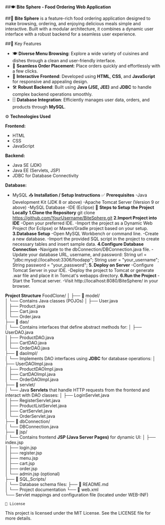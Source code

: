 ##🍽️ **Bite Sphere - Food Ordering Web Application**

##🚀 **Bite Sphere** is a feature-rich food ordering application designed to make browsing, ordering, and enjoying delicious meals simple and interactive.
Built with a modular architecture, it combines a dynamic user interface with a robust backend for a seamless user experience.

##🌟 Key Features

- 🍽️ **Diverse Menu Browsing**: Explore a wide variety of cuisines and dishes through a clean and user-friendly interface.
- 🛒 **Seamless Order Placement**: Place orders quickly and effortlessly with a few clicks.
- 🎨 **Interactive Frontend**: Developed using **HTML**, **CSS**, and **JavaScript** for responsive and appealing design.
- 🛠️ **Robust Backend**: Built using **Java (JSE, JEE)** and **JDBC** to handle complex backend operations smoothly.
- 🗄️ **Database Integration**: Efficiently manages user data, orders, and products through **MySQL**.


⚙️ **Technologies Used**

 **Frontend:**
- HTML
- CSS
- JavaScript

 **Backend:**
- Java SE (JDK)
- Java EE (Servlets, JSP)
- JDBC for Database Connectivity

 **Database:**
- MySQL
📥 **Installation / Setup Instructions**
✅ **Prerequisites**
-Java Development Kit (JDK 8 or above)
-Apache Tomcat Server (Version 9 or above)
-MySQL Database
-IDE (Eclipse)
📝 **Steps to Setup the Project Locally**
**1.Clone the Repository**
  git clone https://github.com/YourUsername/BiteSphere.git
**2.Import Project into IDE**
  -Open your preferred IDE.
  -Import the project as a Dynamic Web Project (for Eclipse) or Maven/Gradle project based on your setup.
**3.Database Setup**
  -Open MySQL Workbench or command line.
  -Create a new database.
  -Import the provided SQL script in the project to create necessary tables and insert sample data.
**4.Configure Database Connection**
  -Navigate to the dbConnection/DBConnection.java file.
  -Update your database URL, username, and password:
   String url = "jdbc:mysql://localhost:3306/foodapp";
   String user = "your_username";
   String password = "your_password";
**5. Deploy on Server**
  -Configure Tomcat Server in your IDE.
  -Deploy the project to Tomcat or generate .war file and place it in Tomcat's webapps directory.
**6.Run the Project**
  -Start the Tomcat server.
  -Visit http://localhost:8080/BiteSphere/ in your browser.


**Project Structure**
FoodClone/
│
├── 📂 model/                        
│   └── Contains Java classes (POJOs) 
│       ├── User.java               
│       ├── Product.java             
│       ├── Cart.java               
│       └── Order.java               
├── 📂 dao/                          
│   └── Contains interfaces that define abstract methods for:
│       ├── UserDAO.java           
│       ├── ProductDAO.java         
│       ├── CartDAO.java        
│       └── OrderDAO.java         
├── 📂 daoImpl/                      
│   └── Implements DAO interfaces using **JDBC** for database operations:
│       ├── UserDAOImpl.java         
│       ├── ProductDAOImpl.java     
│       ├── CartDAOImpl.java         
│       └── OrderDAOImpl.java        
├── 📂 servlet/                      
│   └── Java **Servlets** that handle HTTP requests from the frontend and interact with DAO classes:
│       ├── LoginServlet.java        
│       ├── RegisterServlet.java     
│       ├── ProductListServlet.java  
│       ├── CartServlet.java         
│       └── OrderServlet.java       
├── 📂 dbConnection/                 
│   └── DBConnection.java          
├── 📂 jsp/                          
│   └── Contains frontend **JSP (Java Server Pages)** for dynamic UI:
│       ├── index.jsp              
│       ├── login.jsp              
│       ├── register.jsp          
│       ├── menu.jsp                
│       ├── cart.jsp                
│       ├── order.jsp               
│       └── admin.jsp (optional)    
├── 📂 SQL_Scripts/                  
│   └── Database schema files: 
├── 📄 README.md                     
│   └── Project documentation 
└── 📄 web.xml                       
    └── Servlet mappings and configuration file (located under WEB-INF)

    📜 License
This project is licensed under the MIT License. See the LICENSE file for more details.


